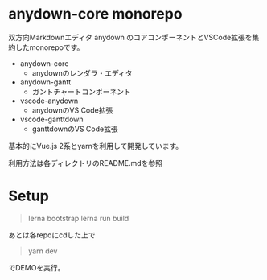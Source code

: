 # anydown-core monorepo

双方向Markdownエディタ anydown のコアコンポーネントとVSCode拡張を集約したmonorepoです。

- anydown-core
  - anydownのレンダラ・エディタ
- anydown-gantt
  - ガントチャートコンポーネント
- vscode-anydown
  - anydownのVS Code拡張
- vscode-ganttdown
  - ganttdownのVS Code拡張

基本的にVue.js 2系とyarnを利用して開発しています。

利用方法は各ディレクトリのREADME.mdを参照

# Setup

> lerna bootstrap
> lerna run build

あとは各repoにcdした上で

> yarn dev

でDEMOを実行。


